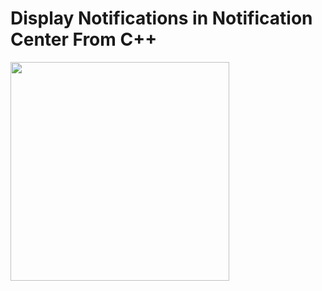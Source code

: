 # Display Notifications in Notification Center From C++

<img src="https://raw.githubusercontent.com/dredwardhyde/notification-center-mac-cpp/main/demo.png" width="350"/>  
